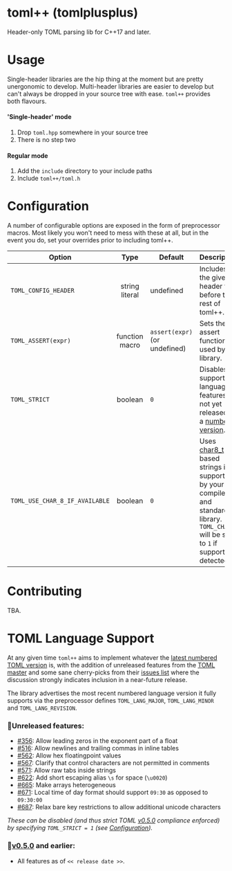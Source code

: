 # toml++ (tomlplusplus)
Header-only TOML parsing lib for C++17 and later.

# Usage
Single-header libraries are the hip thing at the moment but are pretty unergonomic to develop. Multi-header libraries are easier to develop but can't always be dropped in your source tree with ease. `toml++` provides both flavours.

#### 'Single-header' mode
1. Drop `toml.hpp` somewhere in your source tree
2. There is no step two

#### Regular mode
1. Add the `include` directory to your include paths
2. Include `toml++/toml.h`

# Configuration
A number of configurable options are exposed in the form of preprocessor macros. Most likely you won't need to mess
with these at all, but in the event you do, set your overrides prior to including toml++.

| Option                         |      Type      | Default                                    | Description                                                                                                                                                                                     |
|--------------------------------|:--------------:|--------------------------------------------|-------------------------------------------------------------------------------------------------------------------------------------------------------------------------------------------------|
| `TOML_CONFIG_HEADER`           | string literal | undefined                                  | Includes the given header file before the rest of toml++.                                                                                                                                       |
| `TOML_ASSERT(expr)`            | function macro | `assert(expr)` (or undefined)              | Sets the assert function used by the library.                                                                                                                                                   |
| `TOML_STRICT`                  |     boolean    | `0`                                        | Disables support for language features not yet released in a [numbered version](https://github.com/toml-lang/toml/releases).                                                                    |
| `TOML_USE_CHAR_8_IF_AVAILABLE` |     boolean    | `0`                                        | Uses [char8_t](https://en.cppreference.com/w/cpp/keyword/char8_t)-based strings if supported by your compiler and standard library. `TOML_CHAR_8` will be set to `1` if support is detected. |

# Contributing
TBA.

# TOML Language Support
At any given time `toml++` aims to implement whatever the [latest numbered TOML version](https://github.com/toml-lang/toml/releases) is, with the addition
of unreleased features from the [TOML master](https://github.com/toml-lang/toml/blob/master/README.md) and some sane cherry-picks from their
[issues list](https://github.com/toml-lang/toml/issues) where the discussion strongly indicates inclusion in a near-future release.

The library advertises the most recent numbered language version it fully supports via the preprocessor defines `TOML_LANG_MAJOR`, `TOML_LANG_MINOR` and `TOML_LANG_REVISION`.

### **🔸Unreleased features:**
- [#356](https://github.com/toml-lang/toml/issues/356): Allow leading zeros in the exponent part of a float
- [#516](https://github.com/toml-lang/toml/issues/516): Allow newlines and trailing commas in inline tables
- [#562](https://github.com/toml-lang/toml/issues/562): Allow hex floatingpoint values
- [#567](https://github.com/toml-lang/toml/issues/567): Clarify that control characters are not permitted in comments
- [#571](https://github.com/toml-lang/toml/issues/571): Allow raw tabs inside strings
- [#622](https://github.com/toml-lang/toml/issues/622): Add short escaping alias `\s` for space (`\u0020`)
- [#665](https://github.com/toml-lang/toml/issues/665): Make arrays heterogeneous
- [#671](https://github.com/toml-lang/toml/issues/671): Local time of day format should support `09:30` as opposed to `09:30:00`
- [#687](https://github.com/toml-lang/toml/issues/687): Relax bare key restrictions to allow additional unicode characters

_These can be disabled (and thus strict TOML [v0.5.0](https://github.com/toml-lang/toml/tree/v0.5.0) compliance enforced) by specifying `TOML_STRICT = 1` (see [Configuration](#Configuration))._

### **🔹[v0.5.0](https://github.com/toml-lang/toml/releases/tag/v0.5.0) and earlier:**
- All features as of `<< release date >>`.


